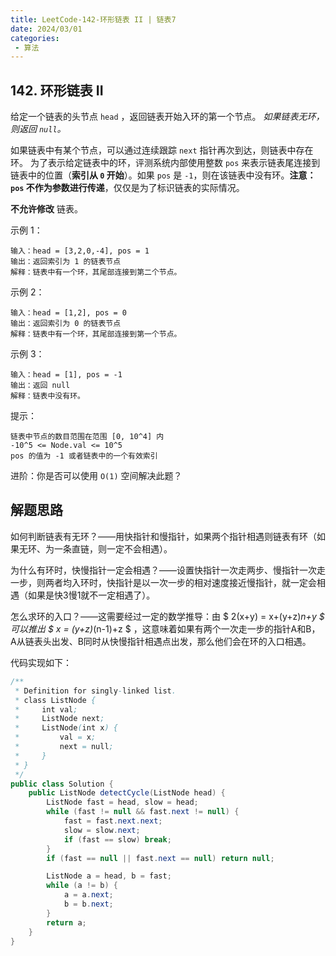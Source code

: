 ```yaml
---
title: LeetCode-142-环形链表 II | 链表7
date: 2024/03/01
categories:
 - 算法
---
```

## 142. 环形链表 II
给定一个链表的头节点  `head` ，返回链表开始入环的第一个节点。 <i>如果链表无环，则返回 `null`。</i>

如果链表中有某个节点，可以通过连续跟踪 `next` 指针再次到达，则链表中存在环。 为了表示给定链表中的环，评测系统内部使用整数 `pos` 来表示链表尾连接到链表中的位置（<b>索引从 `0` 开始</b>）。如果 `pos` 是 `-1`，则在该链表中没有环。<b>注意：`pos` 不作为参数进行传递</b>，仅仅是为了标识链表的实际情况。

<b>不允许修改</b> 链表。

示例 1：

```
输入：head = [3,2,0,-4], pos = 1
输出：返回索引为 1 的链表节点
解释：链表中有一个环，其尾部连接到第二个节点。
```
示例 2：
```
输入：head = [1,2], pos = 0
输出：返回索引为 0 的链表节点
解释：链表中有一个环，其尾部连接到第一个节点。
```
示例 3：
```
输入：head = [1], pos = -1
输出：返回 null
解释：链表中没有环。
```

提示：
```
链表中节点的数目范围在范围 [0, 10^4] 内
-10^5 <= Node.val <= 10^5
pos 的值为 -1 或者链表中的一个有效索引
```
 
进阶：你是否可以使用 `O(1)` 空间解决此题？

## 解题思路
如何判断链表有无环？——用快指针和慢指针，如果两个指针相遇则链表有环（如果无环、为一条直链，则一定不会相遇）。

为什么有环时，快慢指针一定会相遇？——设置快指针一次走两步、慢指针一次走一步，则两者均入环时，快指针是以一次一步的相对速度接近慢指针，就一定会相遇（如果是快3慢1就不一定相遇了）。

怎么求环的入口？——这需要经过一定的数学推导：由 $ 2(x+y) = x+(y+z)*n+y $ 可以推出 $ x = (y+z)*(n-1)+z $ ，这意味着如果有两个一次走一步的指针A和B，A从链表头出发、B同时从快慢指针相遇点出发，那么他们会在环的入口相遇。

代码实现如下：
```java
/**
 * Definition for singly-linked list.
 * class ListNode {
 *     int val;
 *     ListNode next;
 *     ListNode(int x) {
 *         val = x;
 *         next = null;
 *     }
 * }
 */
public class Solution {
    public ListNode detectCycle(ListNode head) {
        ListNode fast = head, slow = head;
        while (fast != null && fast.next != null) {
            fast = fast.next.next;
            slow = slow.next;
            if (fast == slow) break;
        }
        if (fast == null || fast.next == null) return null;

        ListNode a = head, b = fast;
        while (a != b) {
            a = a.next;
            b = b.next;
        }
        return a;
    }
}
```